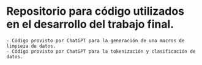 # Repositorio para código utilizados en el desarrollo del trabajo final.
    - Código provisto por ChatGPT para la generación de una macros de limpieza de datos.
    - Código provisto por ChatGPT para la tokenización y clasificación de datos.
